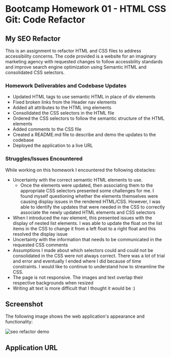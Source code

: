 # Bootcamp Homework 01 - HTML CSS Git: Code Refactor

## My SEO Refactor

This is an assignment to refactor HTML and CSS files to address accessibility concerns.  The code provided is a website for an imaginary marketing agency with requested changes to follow accessbility standards and improve search engine optimization using Semantic HTML and consolidated CSS selectors.  

### Homework Deliverables and Codebase Updates

* Updated HTML tags to use semantic HTML in place of div elements
* Fixed broken links from the Header nav elements
* Added alt attributes to the HTML img elements
* Consolidated the CSS selectors in the HTML file
* Ordered the CSS selectors to follow the semantic structure of the HTML elements
* Added comments to the CSS file
* Created a README.md file to describe and demo the updates to the codebase
* Deployed the application to a live URL


### Struggles/Issues Encountered

While working on this homework I encountered the following obstacles:
* Uncertainty with the correct semantic HTML elements to use.  
  * Once the elements were updated, then associating them to the appropriate CSS selectors presented some challenges for me.  I found myself questioning whether the elements themselves were causing display issues in the rendered HTML/CSS.  However, I was able to identify the updates that were needed in the CSS to correctly associate the newly updated HTML elements and CSS selectors
* When I introduced the nav element, this presented issues with the display of nested list elements.  I was able to update the float on the list items in the CSS to change it from a left float to a right float and this resolved the display issue 
* Uncertainty with the information that needs to be communicated in the requested CSS comments
* Assumptions I made about which selectors could and could not be consolidated in the CSS were not always correct.  There was a lot of trial and error and eventually I ended where I did because of time constraints.  I would like to continue to understand how to streamline the CSS.
* The page is not responsive.  The images and text overlap their respective backgrounds when resized
* Writing alt text is more difficult that I thought it would be  :)


## Screenshot

The following image shows the web application's appearance and functionality:

![seo refactor demo](./Assets/seo-refactor.demo.png)


## Application URL